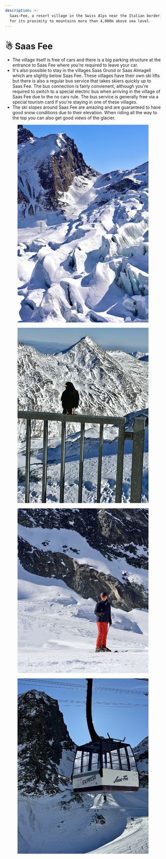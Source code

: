 ```yaml
---
description: >-
  Saas-Fee, a resort village in the Swiss Alps near the Italian border, is known
  for its proximity to mountains more than 4,000m above sea level.
---
```


# ☃ Saas Fee

* The village itself is free of cars and there is a big parking structure at the entrance to Saas Fee where you're required to leave your car.
* It's also possible to stay in the villages Saas Grund or Saas Almagell which are slightly below Saas Fee. These villages have their own ski lifts but there is also a regular bus service that takes skiers quickly up to Saas Fee. The bus connection is fairly convienent, although you're required to switch to a special electric bus when arriving in the village of Saas Fee due to the no cars rule. The bus service is generally free via a special tourism card if you're staying in one of these villages.
* The ski slopes around Saas Fee are amazing and are guaranteed to have good snow conditions due to their elevation. When riding all the way to the top you can also get good views of the glacier.

<div>

<figure><img src="../../gitbook/assets/IMG_5947.JPG" alt=""><figcaption></figcaption></figure>

 

<figure><img src="../../gitbook/assets/IMG_7191.jpg" alt=""><figcaption></figcaption></figure>

 

<figure><img src="../../gitbook/assets/IMG_6002.JPG" alt=""><figcaption></figcaption></figure>

 

<figure><img src="../../gitbook/assets/IMG_6876.jpg" alt=""><figcaption></figcaption></figure>

</div>

